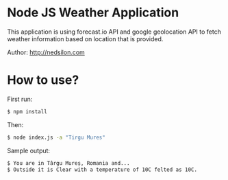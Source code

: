 # Node JS Weather Application

This application is using forecast.io API and google geolocation API to fetch weather information based on location that is provided.

Author: http://nedsilon.com

# How to use?
First run:
```sh
$ npm install
```
Then:
```sh
$ node index.js -a "Tirgu Mures" 
```
Sample output:
```sh
$ You are in Târgu Mureș, Romania and...
$ Outside it is Clear with a temperature of 10C felted as 10C.
```